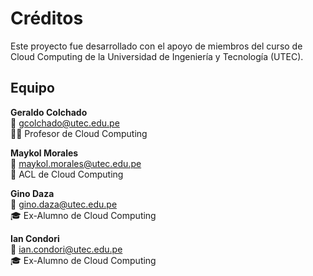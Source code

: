 # Créditos

Este proyecto fue desarrollado con el apoyo de miembros del curso de Cloud Computing de la Universidad de Ingeniería y Tecnología (UTEC).

## Equipo

**Geraldo Colchado**  
📧 gcolchado@utec.edu.pe  
👨‍🏫 Profesor de Cloud Computing

**Maykol Morales**  
📧 maykol.morales@utec.edu.pe  
🧠 ACL de Cloud Computing

**Gino Daza**  
📧 gino.daza@utec.edu.pe  
🎓 Ex-Alumno de Cloud Computing

**Ian Condori**  
📧 ian.condori@utec.edu.pe  
🎓 Ex-Alumno de Cloud Computing
